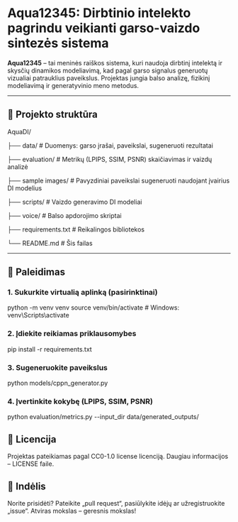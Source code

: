 # Aqua12345: Dirbtinio intelekto pagrindu veikianti garso-vaizdo sintezės sistema

**Aqua12345** – tai meninės raiškos sistema, kuri naudoja dirbtinį intelektą ir skysčių dinamikos modeliavimą, kad pagal garso signalus generuotų vizualiai patrauklius paveikslus. Projektas jungia balso analizę, fizikinį modeliavimą ir generatyvinio meno metodus.

---

## 🔧 Projekto struktūra

AquaDI/

├── data/ # Duomenys: garso įrašai, paveikslai, sugeneruoti rezultatai

├── evaluation/ # Metrikų (LPIPS, SSIM, PSNR) skaičiavimas ir vaizdų analizė

├── sample images/ # Pavyzdiniai paveikslai sugeneruoti naudojant įvairius DI modelius

├── scripts/ # Vaizdo generavimo DI  modeliai

├── voice/ # Balso apdorojimo skriptai

├── requirements.txt # Reikalingos bibliotekos

└── README.md # Šis failas


---

## 🚀 Paleidimas

### 1. Sukurkite virtualią aplinką (pasirinktinai)

python -m venv venv
source venv/bin/activate  # Windows: venv\Scripts\activate

### 2. Įdiekite reikiamas priklausomybes

pip install -r requirements.txt

### 3. Sugeneruokite paveikslus

python models/cppn_generator.py

### 4. Įvertinkite kokybę (LPIPS, SSIM, PSNR)

python evaluation/metrics.py --input_dir data/generated_outputs/

## 📜 Licencija
Projektas pateikiamas pagal CC0-1.0 license licenciją. Daugiau informacijos – LICENSE faile.

## 🤝 Indėlis
Norite prisidėti? Pateikite „pull request“, pasiūlykite idėjų ar užregistruokite „issue“. 
Atviras mokslas – geresnis mokslas!
